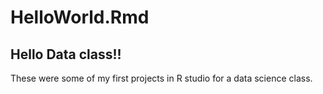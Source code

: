# HelloWorld.Rmd
## Hello Data class!!

These were some of my first projects in R studio for a data science class.
